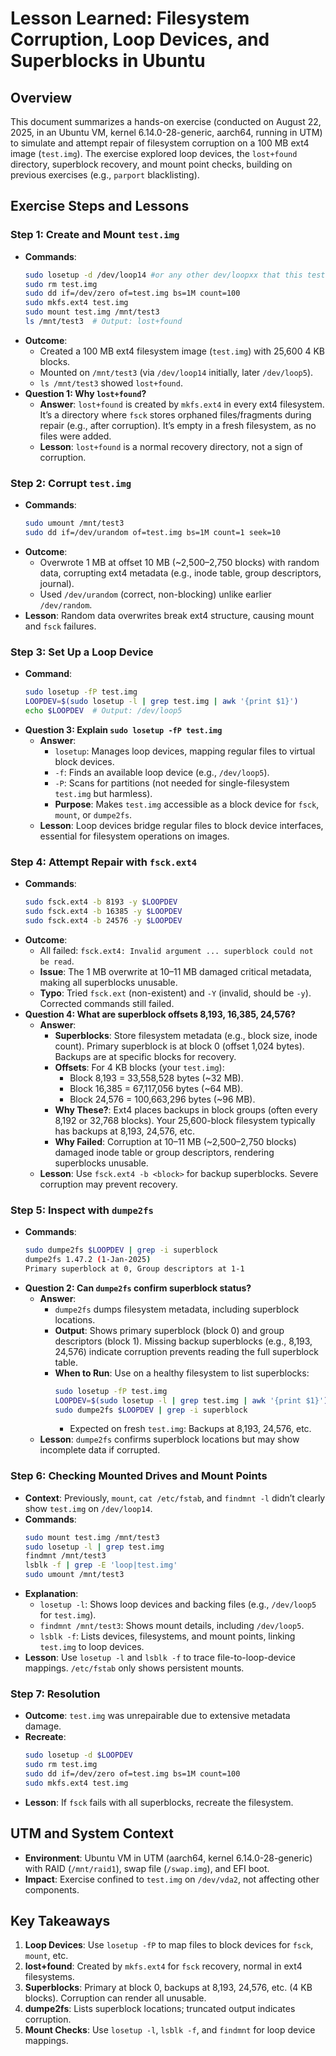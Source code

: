 # Lesson Learned: Filesystem Corruption, Loop Devices, and Superblocks in Ubuntu

## Overview

This document summarizes a hands-on exercise (conducted on August 22, 2025, in an Ubuntu VM, kernel 6.14.0-28-generic, aarch64, running in UTM) to simulate and attempt repair of filesystem corruption on a 100 MB ext4 image (`test.img`). The exercise explored loop devices, the `lost+found` directory, superblock recovery, and mount point checks, building on previous exercises (e.g., `parport` blacklisting).

## Exercise Steps and Lessons

### Step 1: Create and Mount `test.img`

- **Commands**:
  ```bash
  sudo losetup -d /dev/loop14 #or any other dev/loopxx that this test.img was mapped on
  sudo rm test.img
  sudo dd if=/dev/zero of=test.img bs=1M count=100
  sudo mkfs.ext4 test.img
  sudo mount test.img /mnt/test3
  ls /mnt/test3  # Output: lost+found
  ```
- **Outcome**:
  - Created a 100 MB ext4 filesystem image (`test.img`) with 25,600 4 KB blocks.
  - Mounted on `/mnt/test3` (via `/dev/loop14` initially, later `/dev/loop5`).
  - `ls /mnt/test3` showed `lost+found`.
- **Question 1: Why `lost+found`?**
  - **Answer**: `lost+found` is created by `mkfs.ext4` in every ext4 filesystem. It’s a directory where `fsck` stores orphaned files/fragments during repair (e.g., after corruption). It’s empty in a fresh filesystem, as no files were added.
  - **Lesson**: `lost+found` is a normal recovery directory, not a sign of corruption.

### Step 2: Corrupt `test.img`

- **Commands**:
  ```bash
  sudo umount /mnt/test3
  sudo dd if=/dev/urandom of=test.img bs=1M count=1 seek=10
  ```
- **Outcome**:
  - Overwrote 1 MB at offset 10 MB (~2,500–2,750 blocks) with random data, corrupting ext4 metadata (e.g., inode table, group descriptors, journal).
  - Used `/dev/urandom` (correct, non-blocking) unlike earlier `/dev/random`.
- **Lesson**: Random data overwrites break ext4 structure, causing mount and `fsck` failures.

### Step 3: Set Up a Loop Device

- **Command**:
  ```bash
  sudo losetup -fP test.img
  LOOPDEV=$(sudo losetup -l | grep test.img | awk '{print $1}')
  echo $LOOPDEV  # Output: /dev/loop5
  ```
- **Question 3: Explain `sudo losetup -fP test.img`**
  - **Answer**:
    - `losetup`: Manages loop devices, mapping regular files to virtual block devices.
    - `-f`: Finds an available loop device (e.g., `/dev/loop5`).
    - `-P`: Scans for partitions (not needed for single-filesystem `test.img` but harmless).
    - **Purpose**: Makes `test.img` accessible as a block device for `fsck`, `mount`, or `dumpe2fs`.
  - **Lesson**: Loop devices bridge regular files to block device interfaces, essential for filesystem operations on images.

### Step 4: Attempt Repair with `fsck.ext4`

- **Commands**:
  ```bash
  sudo fsck.ext4 -b 8193 -y $LOOPDEV
  sudo fsck.ext4 -b 16385 -y $LOOPDEV
  sudo fsck.ext4 -b 24576 -y $LOOPDEV
  ```
- **Outcome**:
  - All failed: `fsck.ext4: Invalid argument ... superblock could not be read`.
  - **Issue**: The 1 MB overwrite at 10–11 MB damaged critical metadata, making all superblocks unusable.
  - **Typo**: Tried `fsck.ext` (non-existent) and `-Y` (invalid, should be `-y`). Corrected commands still failed.
- **Question 4: What are superblock offsets 8,193, 16,385, 24,576?**
  - **Answer**:
    - **Superblocks**: Store filesystem metadata (e.g., block size, inode count). Primary superblock is at block 0 (offset 1,024 bytes). Backups are at specific blocks for recovery.
    - **Offsets**: For 4 KB blocks (your `test.img`):
      - Block 8,193 = 33,558,528 bytes (~32 MB).
      - Block 16,385 = 67,117,056 bytes (~64 MB).
      - Block 24,576 = 100,663,296 bytes (~96 MB).
    - **Why These?**: Ext4 places backups in block groups (often every 8,192 or 32,768 blocks). Your 25,600-block filesystem typically has backups at 8,193, 24,576, etc.
    - **Why Failed**: Corruption at 10–11 MB (~2,500–2,750 blocks) damaged inode table or group descriptors, rendering superblocks unusable.
  - **Lesson**: Use `fsck.ext4 -b <block>` for backup superblocks. Severe corruption may prevent recovery.

### Step 5: Inspect with `dumpe2fs`

- **Commands**:
  ```bash
  sudo dumpe2fs $LOOPDEV | grep -i superblock
  dumpe2fs 1.47.2 (1-Jan-2025)
  Primary superblock at 0, Group descriptors at 1-1
  ```
- **Question 2: Can `dumpe2fs` confirm superblock status?**
  - **Answer**:
    - `dumpe2fs` dumps filesystem metadata, including superblock locations.
    - **Output**: Shows primary superblock (block 0) and group descriptors (block 1). Missing backup superblocks (e.g., 8,193, 24,576) indicate corruption prevents reading the full superblock table.
    - **When to Run**: Use on a healthy filesystem to list superblocks:
      ```bash
      sudo losetup -fP test.img
      LOOPDEV=$(sudo losetup -l | grep test.img | awk '{print $1}')
      sudo dumpe2fs $LOOPDEV | grep -i superblock
      ```
      - Expected on fresh `test.img`: Backups at 8,193, 24,576, etc.
  - **Lesson**: `dumpe2fs` confirms superblock locations but may show incomplete data if corrupted.

### Step 6: Checking Mounted Drives and Mount Points

- **Context**: Previously, `mount`, `cat /etc/fstab`, and `findmnt -l` didn’t clearly show `test.img` on `/dev/loop14`.
- **Commands**:
  ```bash
  sudo mount test.img /mnt/test3
  sudo losetup -l | grep test.img
  findmnt /mnt/test3
  lsblk -f | grep -E 'loop|test.img'
  sudo umount /mnt/test3
  ```
- **Explanation**:
  - `losetup -l`: Shows loop devices and backing files (e.g., `/dev/loop5` for `test.img`).
  - `findmnt /mnt/test3`: Shows mount details, including `/dev/loop5`.
  - `lsblk -f`: Lists devices, filesystems, and mount points, linking `test.img` to loop devices.
- **Lesson**: Use `losetup -l` and `lsblk -f` to trace file-to-loop-device mappings. `/etc/fstab` only shows persistent mounts.

### Step 7: Resolution

- **Outcome**: `test.img` was unrepairable due to extensive metadata damage.
- **Recreate**:
  ```bash
  sudo losetup -d $LOOPDEV
  sudo rm test.img
  sudo dd if=/dev/zero of=test.img bs=1M count=100
  sudo mkfs.ext4 test.img
  ```
- **Lesson**: If `fsck` fails with all superblocks, recreate the filesystem.

## UTM and System Context

- **Environment**: Ubuntu VM in UTM (aarch64, kernel 6.14.0-28-generic) with RAID (`/mnt/raid1`), swap file (`/swap.img`), and EFI boot.
- **Impact**: Exercise confined to `test.img` on `/dev/vda2`, not affecting other components.

## Key Takeaways

1. **Loop Devices**: Use `losetup -fP` to map files to block devices for `fsck`, `mount`, etc.
2. **lost+found**: Created by `mkfs.ext4` for `fsck` recovery, normal in ext4 filesystems.
3. **Superblocks**: Primary at block 0, backups at 8,193, 24,576, etc. (4 KB blocks). Corruption can render all unusable.
4. **dumpe2fs**: Lists superblock locations; truncated output indicates corruption.
5. **Mount Checks**: Use `losetup -l`, `lsblk -f`, and `findmnt` for loop device mappings.
